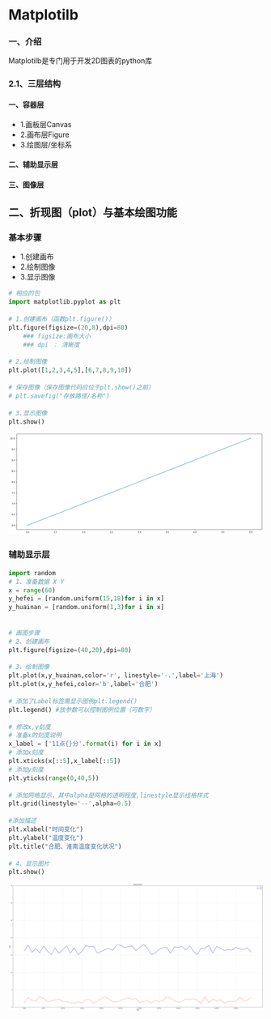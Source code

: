 # Matplotilb

### 一、介绍

Matplotilb是专门用于开发2D图表的python库

### 2.1、三层结构

#### 一、容器层

- 1.画板层Canvas
- 2.画布层Figure
- 3.绘图层/坐标系

#### 二、辅助显示层

#### 三、图像层

## 二、折现图（plot）与基本绘图功能

### 基本步骤
- 1.创建画布
- 2.绘制图像
- 3.显示图像


```python
# 相应的包
import matplotlib.pyplot as plt

# 1.创建画布（函数plt.figure()）
plt.figure(figsize=(20,8),dpi=80)
    ### figsize:画布大小
    ### dpi ： 清晰度
    
# 2.绘制图像
plt.plot([1,2,3,4,5],[6,7,8,9,10])

# 保存图像（保存图像代码应位于plt.show()之前）
# plt.savefig("存放路径/名称")

# 3.显示图像
plt.show()
```


    
![png](./output_7_0.png)
    


### 辅助显示层


```python
import random
# 1、准备数据 X Y
x = range(60)
y_hefei = [random.uniform(15,18)for i in x]
y_huainan = [random.uniform(1,3)for i in x]


# 画图步骤
# 2、创建画布
plt.figure(figsize=(40,20),dpi=80)

# 3、绘制图像
plt.plot(x,y_huainan,color='r', linestyle='-.',label='上海')
plt.plot(x,y_hefei,color='b',label='合肥')

# 添加了Label标签需显示图例plt.legend()
plt.legend() #放参数可以控制图例位置（可数字）

# 修改x,y刻度
# 准备x的刻度说明 
x_label = ['11点{}分'.format(i) for i in x]
# 添加x刻度
plt.xticks(x[::5],x_label[::5])
# 添加y刻度
plt.yticks(range(0,40,5))

# 添加网格显示，其中alpha是网格的透明程度,linestyle显示线格样式
plt.grid(linestyle='--',alpha=0.5)

#添加描述
plt.xlabel("时间变化")
plt.ylabel("温度变化")
plt.title("合肥、淮南温度变化状况")

# 4、显示图片
plt.show()
```


    
![png](./output_9_0.png)
    



```python

```

